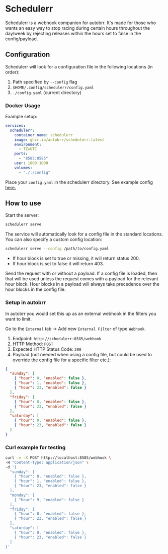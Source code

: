 # Schedulerr

Schedulerr is a webhook companion for autobrr. It's made for those who wants an easy way to stop racing during certain hours throughout the day/week by rejecting releases within the hours set to false in the config/payload.

## Configuration

Schedulerr will look for a configuration file in the following locations (in order):

1. Path specified by `--config` flag
2. `$HOME/.config/schedulerr/config.yaml`
3. `./config.yaml` (current directory)

### Docker Usage

Example setup:

```yaml
services:
  schedulerr:
    container_name: schedulerr
    image: ghcr.io/autobrr/schedulerr:latest
    environment:
      - TZ=UTC
    ports:
      - "8585:8585"
    user: 1000:1000
    volumes:
      - "./:/config"
```

Place your `config.yaml` in the schedulerr directory. See example config [here.](config.yaml)

## How to use

Start the server:

```bash
schedulerr serve
```

The service will automatically look for a config file in the standard locations. You can also specify a custom config location:

```bash
schedulerr serve --config /path/to/config.yaml
```

- If hour block is set to true or missing, it will return status 200.
- If hour block is set to false it will return 403.

Send the request with or without a payload. If a config file is loaded, then that will be used unless the request comes with a payload for the relevant hour block. Hour blocks in a payload will always take precedence over the hour blocks in the config file.

### Setup in autobrr

In autobrr you would set this up as an external webhook in the filters you want to limit.

Go to the `External` tab -> Add new `External Filter` of type `Webhook`.

1. Endpoint: `http://schedulerr:8585/webhook`
2. HTTP Method: `POST`
3. Expected HTTP Status Code: `200`
4. Payload (not needed when using a config file, but could be used to override the config file for a specific filter etc.):

```json
{
  "sunday": [
    { "hour": 0, "enabled": false },
    { "hour": 1, "enabled": false },
    { "hour": 23, "enabled": false }
  ],
  "friday": [
    { "hour": 0, "enabled": false },
    { "hour": 23, "enabled": false }
  ],
  "saturday": [
    { "hour": 0, "enabled": false },
    { "hour": 23, "enabled": false }
  ]
}
```

### Curl example for testing

```bash
curl -v -X POST http://localhost:8585/webhook \
-H "Content-Type: application/json" \
-d '{
  "sunday": [
    { "hour": 0, "enabled": false },
    { "hour": 1, "enabled": false },
    { "hour": 23, "enabled": false }
  ],
  "monday": [
    { "hour": 9, "enabled": false }
  ],
  "friday": [
    { "hour": 0, "enabled": false },
    { "hour": 23, "enabled": false }
  ],
  "saturday": [
    { "hour": 0, "enabled": false },
    { "hour": 23, "enabled": false }
  ]
}'
```
